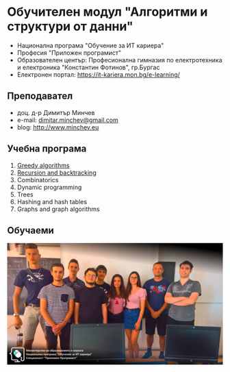 # Обучителен модул "Алгоритми и структури от данни"
- Национална програма "Обучение за ИТ кариера"
- Професия "Приложен програмист" 
- Образователен център: Професионална гимназия по електротехника и електроника "Константин Фотинов", гр.Бургас  
- Електронен портал: https://it-kariera.mon.bg/e-learning/

## Преподавател
- доц. д-р Димитър Минчев
- e-mail: dimitar.minchev@gmail.com 
- blog: http://www.minchev.eu

## Учебна програма
1. [Greedy algorithms](1.%20Greedy%20Algorithms)
2. [Recursion and backtracking](2.%20Recursion%20and%20backtracking)
3. Combinatorics
4. Dynamic programming
5. Trees
6. Hashing and hash tables
7. Graphs and graph algorithms

## Обучаеми
![group_2018.jpg](group_2018.jpg)
